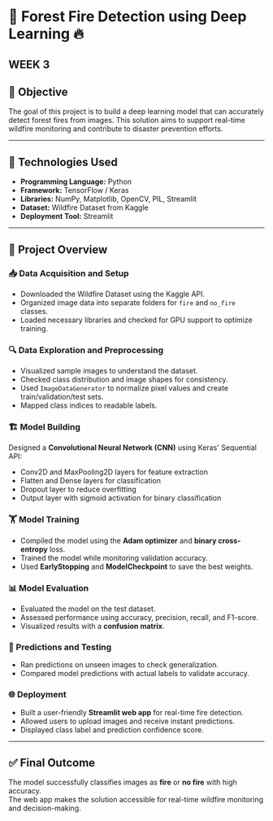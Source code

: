 # 🌲 Forest Fire Detection using Deep Learning 🔥
## WEEK 3
## 🎯 Objective
The goal of this project is to build a deep learning model that can accurately detect forest fires from images. This solution aims to support real-time wildfire monitoring and contribute to disaster prevention efforts.

---

## 🧰 Technologies Used
- **Programming Language:** Python  
- **Framework:** TensorFlow / Keras  
- **Libraries:** NumPy, Matplotlib, OpenCV, PIL, Streamlit  
- **Dataset:** Wildfire Dataset from Kaggle  
- **Deployment Tool:** Streamlit  

---

## 🚀 Project Overview

### 📥 Data Acquisition and Setup
- Downloaded the Wildfire Dataset using the Kaggle API.  
- Organized image data into separate folders for `fire` and `no_fire` classes.  
- Loaded necessary libraries and checked for GPU support to optimize training.

### 🔍 Data Exploration and Preprocessing
- Visualized sample images to understand the dataset.  
- Checked class distribution and image shapes for consistency.  
- Used `ImageDataGenerator` to normalize pixel values and create train/validation/test sets.  
- Mapped class indices to readable labels.

### 🏗️ Model Building
Designed a **Convolutional Neural Network (CNN)** using Keras' Sequential API:
- Conv2D and MaxPooling2D layers for feature extraction  
- Flatten and Dense layers for classification  
- Dropout layer to reduce overfitting  
- Output layer with sigmoid activation for binary classification  

### 🏋️ Model Training
- Compiled the model using the **Adam optimizer** and **binary cross-entropy** loss.  
- Trained the model while monitoring validation accuracy.  
- Used **EarlyStopping** and **ModelCheckpoint** to save the best weights.

### 📊 Model Evaluation
- Evaluated the model on the test dataset.  
- Assessed performance using accuracy, precision, recall, and F1-score.  
- Visualized results with a **confusion matrix**.

### 🔎 Predictions and Testing
- Ran predictions on unseen images to check generalization.  
- Compared model predictions with actual labels to validate accuracy.

### 🌐 Deployment
- Built a user-friendly **Streamlit web app** for real-time fire detection.  
- Allowed users to upload images and receive instant predictions.  
- Displayed class label and prediction confidence score.

---

## ✅ Final Outcome
The model successfully classifies images as **fire** or **no fire** with high accuracy.  
The web app makes the solution accessible for real-time wildfire monitoring and decision-making.
